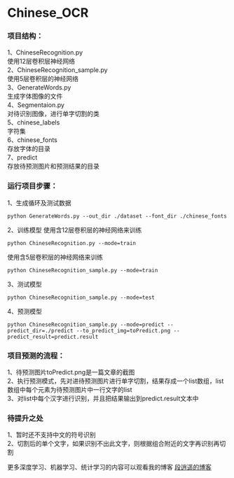 # Chinese_OCR
### 项目结构：
1、ChineseRecognition.py
<br/>
使用12层卷积层神经网络
<br/>
2、ChineseRecognition_sample.py
<br/>
使用5层卷积层的神经网络
<br/>
3、GenerateWords.py
<br/>
生成字体图像的文件
<br/>
4、Segmentaion.py
<br/>
对待识别图像，进行单字切割的类
<br/>
5、chinese_labels
<br/>
字符集
<br/>
6、chinese_fonts
<br/>
存放字体的目录
<br/>
7、predict
<br/>
存放待预测图片和预测结果的目录
<br/>

### 运行项目步骤：
1、生成循环及测试数据
```
python GenerateWords.py --out_dir ./dataset --font_dir ./chinese_fonts
```
2、训练模型
使用含12层卷积层的神经网络来训练
```
python ChineseRecognition.py --mode=train
```
使用含5层卷积层的神经网络来训练
```
python ChineseRecognition_sample.py --mode=train
```
3、测试模型
```
python ChineseRecognition_sample.py --mode=test
```
4、预测模型
```
python ChineseRecognition_sample.py --mode=predict --predict_dir=./predict --to_predict_img=toPredict.png --predict_result=predict.result
```
### 项目预测的流程：
1、待预测图片toPredict.png是一篇文章的截图
<br/>
2、执行预测模式，先对进待预测图片进行单字切割，结果存成一个list数组，list数组中每个元素为待预测图片中一行文字的list
<br/>
3、对list中每个汉字进行识别，并且把结果输出到predict.result文本中
<br/>
### 待提升之处
1、暂时还不支持中文的符号识别
<br/>
2、切割后的单个文字，如果识别不出此文字，则根据组合附近的文字再识别再切割
<br/>

更多深度学习、机器学习、统计学习的内容可以观看我的博客
[段逍遥的博客](https://blog.csdn.net/u011070767)
